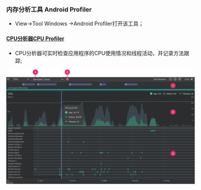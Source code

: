 ### 内存分析工具 Android Profiler
+ View->Tool Windows ->Android Profiler打开该工具；
#### [CPU分析器CPU Profiler]()
+ CPU分析器可实时检查应用程序的CPU使用情况和线程活动，并记录方法跟踪;

![image](https://github.com/ningbaoqi/PerformanceOptimization/blob/master/gif/cpu1.jpg)
